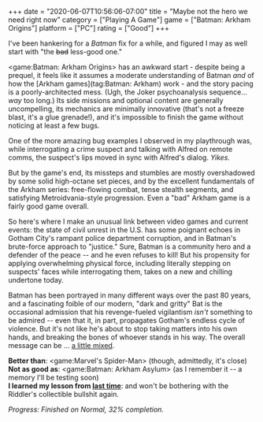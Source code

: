 +++
date = "2020-06-07T10:56:06-07:00"
title = "Maybe not the hero we need right now"
category = ["Playing A Game"]
game = ["Batman: Arkham Origins"]
platform = ["PC"]
rating = ["Good"]
+++

I've been hankering for a <i>Batman</i> fix for a while, and figured I may as well start with "the <s>bad</s> less-good one."

<game:Batman: Arkham Origins> has an awkward start - despite being a prequel, it feels like it assumes a moderate understanding of Batman <i>and</i> of how the [Arkham games](tag:Batman: Arkham) work - and the story pacing is a poorly-architected mess.  (Ugh, the Joker psychoanalysis sequence... <i>way</i> too long.)  Its side missions and optional content are generally uncompelling, its mechanics are minimally innovative (that's not a freeze blast, it's a glue grenade!), and it's impossible to finish the game without noticing at least a few bugs.

One of the more amazing bug examples I observed in my playthrough was, while interrogating a crime suspect and talking with Alfred on remote comms, the suspect's lips moved in sync with Alfred's dialog.  <i>Yikes.</i>

But by the game's end, its missteps and stumbles are mostly overshadowed by some solid high-octane set pieces, and by the excellent fundamentals of the Arkham series: free-flowing combat, tense stealth segments, and satisfying Metroidvania-style progression.  Even a "bad" Arkham game is a fairly good game overall.

So here's where I make an unusual link between video games and current events: the state of civil unrest in the U.S. has some poignant echoes in Gotham City's rampant police department corruption, and in Batman's brute-force approach to "justice."  Sure, Batman is a community hero and a defender of the peace -- and he even refuses to kill!  But his propensity for applying overwhelming physical force, including literally stepping on suspects' faces while interrogating them, takes on a new and chilling undertone today.

Batman has been portrayed in many different ways over the past 80 years, and a fascinating foible of our modern, "dark and gritty" Bat is the occasional admission that his revenge-fueled vigilantism <i>isn't</i> something to be admired -- even that it, in part, propagates Gotham's endless cycle of violence.  But it's not like he's about to stop taking matters into his own hands, and breaking the bones of whoever stands in his way.  The overall message can be ... <a href="https://dcau.fandom.com/wiki/Trial">a little mixed</a>.

<b>Better than</b>: <game:Marvel's Spider-Man> (though, admittedly, it's close)  
<b>Not as good as</b>: <game:Batman: Arkham Asylum> (as I remember it -- a memory I'll be testing soon)  
<b>I learned my lesson from [last time]($SiteBaseURL$2013/12/22/edward-nigma-may-have-the-most-industrious-case-of-ocd-ever/)</b>: and won't be bothering with the Riddler's collectible bullshit again.

<i>Progress: Finished on Normal, 32% completion.</i>
